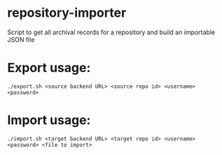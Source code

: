 # repository-importer
Script to get all archival records for a repository and build an importable JSON file

# Export usage:
```
./export.sh <source backend URL> <source repo id> <username> <password>
```

# Import usage:
```
./import.sh <target backend URL> <target repo id> <username> <password> <file to import>
```